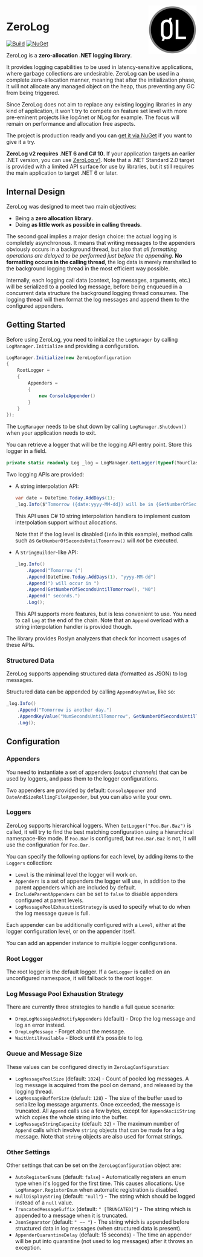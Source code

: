 <img src="icon.png" align="right" style="float: right; margin-left: 10px; margin-bottom: 10px;" alt="Logo" />

# ZeroLog 

[![Build](https://github.com/Abc-Arbitrage/ZeroLog/workflows/Build/badge.svg)](https://github.com/Abc-Arbitrage/ZeroLog/actions?query=workflow%3ABuild)
[![NuGet](https://img.shields.io/nuget/v/ZeroLog.svg?label=NuGet&logo=NuGet)](http://www.nuget.org/packages/ZeroLog/)

ZeroLog is a **zero-allocation .NET logging library**.

It provides logging capabilities to be used in latency-sensitive applications, where garbage collections are undesirable. ZeroLog can be used in a complete zero-allocation manner, meaning that after the initialization phase, it will not allocate any managed object on the heap, thus preventing any GC from being triggered.

Since ZeroLog does not aim to replace any existing logging libraries in any kind of application, it won't try to compete on feature set level with more pre-eminent projects like log4net or NLog for example. The focus will remain on performance and allocation free aspects.

The project is production ready and you can [get it via NuGet](https://www.nuget.org/packages/ZeroLog) if you want to give it a try.

**ZeroLog v2 requires .NET 6 and C# 10.** If your application targets an earlier .NET version, you can use [ZeroLog v1](https://github.com/Abc-Arbitrage/ZeroLog/tree/v1). Note that a .NET Standard 2.0 target is provided with a limited API surface for use by libraries, but it still requires the main application to target .NET 6 or later.


## Internal Design
 
ZeroLog was designed to meet two main objectives:

 - Being a **zero allocation library**.
 - Doing **as little work as possible in calling threads**.

The second goal implies a major design choice: the actual logging is completely asynchronous. It means that writing messages to the appenders obviously occurs in a background thread, but also that *all formatting operations are delayed to be performed just before the appending*. **No formatting occurs in the calling thread**, the log data is merely marshalled to the background logging thread in the most efficient way possible.

Internally, each logging call data (context, log messages, arguments, etc.) will be serialized to a pooled log message, before being enqueued in a concurrent data structure the background logging thread consumes. The logging thread will then format the log messages and append them to the configured appenders.


## Getting Started

Before using ZeroLog, you need to initialize the `LogManager` by calling `LogManager.Initialize` and providing a configuration.

```csharp
LogManager.Initialize(new ZeroLogConfiguration
{
    RootLogger =
    {
        Appenders =
        {
            new ConsoleAppender()
        }
    }
});
```

The `LogManager` needs to be shut down by calling `LogManager.Shutdown()` when your application needs to exit.

You can retrieve a logger that will be the logging API entry point. Store this logger in a field.

```csharp
private static readonly Log _log = LogManager.GetLogger(typeof(YourClass));
```

Two logging APIs are provided:

 - A string interpolation API:
    
    ```csharp
    var date = DateTime.Today.AddDays(1); 
    _log.Info($"Tomorrow ({date:yyyy-MM-dd}) will be in {GetNumberOfSecondsUntilTomorrow():N0} seconds.");
    ```
    
    This API uses C# 10 string interpolation handlers to implement custom interpolation support without allocations.

    Note that if the log level is disabled (`Info` in this example), method calls such as `GetNumberOfSecondsUntilTomorrow()` will *not* be executed. 


 - A `StringBuilder`-like API:

    ```csharp
    _log.Info()
        .Append("Tomorrow (")
        .Append(DateTime.Today.AddDays(1), "yyyy-MM-dd")
        .Append(") will occur in ")
        .Append(GetNumberOfSecondsUntilTomorrow(), "N0")
        .Append(" seconds.")
        .Log();
    ```

    This API supports more features, but is less convenient to use. You need to call `Log` at the end of the chain. Note that an `Append` overload with a string interpolation handler is provided though.

The library provides Roslyn analyzers that check for incorrect usages of these APIs.


### Structured Data

ZeroLog supports appending structured data (formatted as JSON) to log messages.

Structured data can be appended by calling `AppendKeyValue`, like so:

```csharp
_log.Info()
    .Append("Tomorrow is another day.")
    .AppendKeyValue("NumSecondsUntilTomorrow", GetNumberOfSecondsUntilTomorrow())
    .Log();
```


## Configuration

### Appenders

You need to instantiate a set of appenders (*output channels*) that can be used by loggers, and pass them to the logger configurations.

Two appenders are provided by default: `ConsoleAppener` and `DateAndSizeRollingFileAppender`, but you can also write your own.

### Loggers

ZeroLog supports hierarchical loggers. When `GetLogger("Foo.Bar.Baz")` is called, it will try to find the best matching configuration using a hierarchical namespace-like mode. If `Foo.Bar` is configured, but `Foo.Bar.Baz` is not, it will use the configuration for `Foo.Bar`.

You can specify the following options for each level, by adding items to the `Loggers` collection:

 - `Level` is the minimal level the logger will work on.
 - `Appenders` is a set of appenders the logger will use, in addition to the parent appenders which are included by default.
 - `IncludeParentAppenders` can be set to `false` to disable appenders configured at parent levels.
 - `LogMessagePoolExhaustionStrategy` is used to specify what to do when the log message queue is full.

Each appender can be additionally configured with a `Level`, either at the logger configuration level, or on the appender itself.

You can add an appender instance to multiple logger configurations.

### Root Logger

The root logger is the default logger. If a `GetLogger` is called on an unconfigured namespace, it will fallback to the root logger.

### Log Message Pool Exhaustion Strategy

There are currently three strategies to handle a full queue scenario:

 - `DropLogMessageAndNotifyAppenders` (default) - Drop the log message and log an error instead.
 - `DropLogMessage` - Forget about the message.
 - `WaitUntilAvailable` - Block until it's possible to log.

### Queue and Message Size

These values can be configured directly in `ZeroLogConfiguration`:

 - `LogMessagePoolSize` (default: `1024`) - Count of pooled log messages. A log message is acquired from the pool on demand, and released by the logging thread.
 - `LogMessageBufferSize` (default: `128`) - The size of the buffer used to serialize log message arguments. Once exceeded, the message is truncated. All `Append` calls use a few bytes, except for `AppendAsciiString` which copies the whole string into the buffer.
 - `LogMessageStringCapacity` (default: `32`) - The maximum number of `Append` calls which involve `string` objects that can be made for a log message. Note that `string` objects are also used for format strings.

### Other Settings

Other settings that can be set on the `ZeroLogConfiguration` object are:

 - `AutoRegisterEnums` (default: `false`) - Automatically registers an enum type when it's logged for the first time. This causes allocations. Use `LogManager.RegisterEnum` when automatic registration is disabled.
 - `NullDisplayString` (default: `"null"`) - The string which should be logged instead of a `null` value.
 - `TruncatedMessageSuffix` (default: `" [TRUNCATED]"`) - The string which is appended to a message when it is truncated.
 - `JsonSeparator` (default: `" ~~ "`) - The string which is appended before structured data in log messages (when structured data is present).
 - `AppenderQuarantineDelay` (default: 15 seconds) - The time an appender will be put into quarantine (not used to log messages) after it throws an exception.
